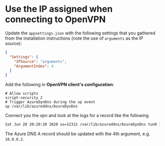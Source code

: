 # Use the IP assigned when connecting to OpenVPN

Update the `appsettings.json` with the following settings that you gathered from
the installation instructions (note the use of `arguments` as the IP source):

```json
{
  "Settings": {
    "IPSource": "arguments",
    "ArgumentIndex": 4
  }
}
```

Add the following in **OpenVPN client's configuration**:

```config
# Allow scripts
script-security 2
# Trigger AzureDynDns during the up event
up /var/lib/azureddns/AzureDynDns
```

Connect you the vpn and look at the logs for a record like the following

```bash
Sat Jun 20 20:20:20 2020 us=12312 /var/lib/azureddns/AzureDynDns tun0 1500 1551 10.0.0.2 255.255.255.0 init
```

The Azure DNS A record should be updated with the 4th argument, e.g. `10.0.0.2`.
